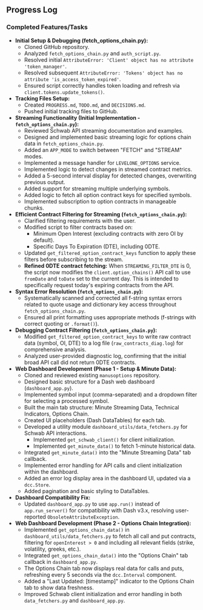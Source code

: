 ## Progress Log

### Completed Features/Tasks

*   **Initial Setup & Debugging (fetch_options_chain.py):**
    *   Cloned GitHub repository.
    *   Analyzed `fetch_options_chain.py` and `auth_script.py`.
    *   Resolved initial `AttributeError: 'Client' object has no attribute 'token_manager'`.
    *   Resolved subsequent `AttributeError: 'Tokens' object has no attribute 'is_access_token_expired'`.
    *   Ensured script correctly handles token loading and refresh via `client.tokens.update_tokens()`.
*   **Tracking Files Setup:**
    *   Created `PROGRESS.md`, `TODO.md`, and `DECISIONS.md`.
    *   Pushed initial tracking files to GitHub.
*   **Streaming Functionality (Initial Implementation - `fetch_options_chain.py`):**
    *   Reviewed Schwab API streaming documentation and examples.
    *   Designed and implemented basic streaming logic for options chain data in `fetch_options_chain.py`.
    *   Added an `APP_MODE` to switch between "FETCH" and "STREAM" modes.
    *   Implemented a message handler for `LEVELONE_OPTIONS` service.
    *   Implemented logic to detect changes in streamed contract metrics.
    *   Added a 5-second interval display for detected changes, overwriting previous output.
    *   Added support for streaming multiple underlying symbols.
    *   Added logic to fetch all option contract keys for specified symbols.
    *   Implemented subscription to option contracts in manageable chunks.
*   **Efficient Contract Filtering for Streaming (`fetch_options_chain.py`):**
    *   Clarified filtering requirements with the user.
    *   Modified script to filter contracts based on:
        *   Minimum Open Interest (excluding contracts with zero OI by default).
        *   Specific Days To Expiration (DTE), including 0DTE.
    *   Updated `get_filtered_option_contract_keys` function to apply these filters before subscribing to the stream.
    *   **Refined 0DTE contract fetching:** When `STREAMING_FILTER_DTE` is 0, the script now modifies the `client.option_chains()` API call to use `fromDate` and `toDate` set to the current day. This is intended to specifically request today's expiring contracts from the API.
*   **Syntax Error Resolution (`fetch_options_chain.py`):**
    *   Systematically scanned and corrected all f-string syntax errors related to quote usage and dictionary key access throughout `fetch_options_chain.py`.
    *   Ensured all print formatting uses appropriate methods (f-strings with correct quoting or `.format()`).
*   **Debugging Contract Filtering (`fetch_options_chain.py`):**
    *   Modified `get_filtered_option_contract_keys` to write raw contract data (symbol, OI, DTE) to a log file (`raw_contracts_diag.log`) for comprehensive analysis.
    *   Analyzed user-provided diagnostic log, confirming that the initial broad API call did not return 0DTE contracts.
*   **Web Dashboard Development (Phase 1 - Setup & Minute Data):**
    *   Cloned and reviewed existing `manusoptions` repository.
    *   Designed basic structure for a Dash web dashboard (`dashboard_app.py`).
    *   Implemented symbol input (comma-separated) and a dropdown filter for selecting a processed symbol.
    *   Built the main tab structure: Minute Streaming Data, Technical Indicators, Options Chain.
    *   Created UI placeholders (Dash DataTables) for each tab.
    *   Developed a utility module `dashboard_utils/data_fetchers.py` for Schwab API interactions.
        *   Implemented `get_schwab_client()` for client initialization.
        *   Implemented `get_minute_data()` to fetch 1-minute historical data.
    *   Integrated `get_minute_data()` into the "Minute Streaming Data" tab callback.
    *   Implemented error handling for API calls and client initialization within the dashboard.
    *   Added an error log display area in the dashboard UI, updated via a `dcc.Store`.
    *   Added pagination and basic styling to DataTables.
*   **Dashboard Compatibility Fix:**
    *   Updated `dashboard_app.py` to use `app.run()` instead of `app.run_server()` for compatibility with Dash v3.x, resolving user-reported `ObsoleteAttributeException`.
*   **Web Dashboard Development (Phase 2 - Options Chain Integration):**
    *   Implemented `get_options_chain_data()` in `dashboard_utils/data_fetchers.py` to fetch all call and put contracts, filtering for `openInterest > 0` and including all relevant fields (strike, volatility, greeks, etc.).
    *   Integrated `get_options_chain_data()` into the "Options Chain" tab callback in `dashboard_app.py`.
    *   The Options Chain tab now displays real data for calls and puts, refreshing every 5 seconds via the `dcc.Interval` component.
    *   Added a "Last Updated: [timestamp]" indicator to the Options Chain tab to show data freshness.
    *   Improved Schwab client initialization and error handling in both `data_fetchers.py` and `dashboard_app.py`.